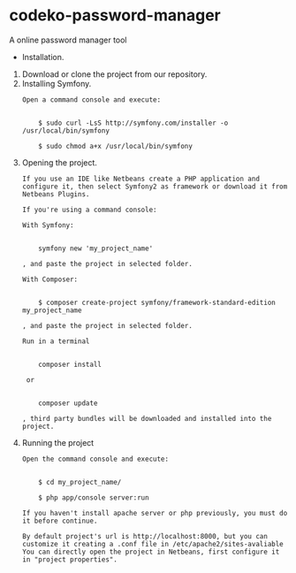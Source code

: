 # codeko-password-manager
A online password manager tool

- Installation.
<ol>
<li>
Download or clone the project from our repository.
</li>
<li>
Installing Symfony.

    Open a command console and execute: 

        
        $ sudo curl -LsS http://symfony.com/installer -o /usr/local/bin/symfony
       
        $ sudo chmod a+x /usr/local/bin/symfony       
</li>
<li>
Opening the project.

    If you use an IDE like Netbeans create a PHP application and configure it, then select Symfony2 as framework or download it from Netbeans Plugins.

    If you're using a command console: 
        
    With Symfony:


        symfony new 'my_project_name'

    , and paste the project in selected folder.

    With Composer:


        $ composer create-project symfony/framework-standard-edition my_project_name

    , and paste the project in selected folder.
    
    Run in a terminal 


        composer install

     or 


        composer update

    , third party bundles will be downloaded and installed into the project.
</li>
<li>
Running the project

    Open the command console and execute:
        

        $ cd my_project_name/
        
        $ php app/console server:run
        
    If you haven't install apache server or php previously, you must do it before continue.
    
    By default project's url is http://localhost:8000, but you can customize it creating a .conf file in /etc/apache2/sites-avaliable 
    You can directly open the project in Netbeans, first configure it in "project properties". 
</li>

